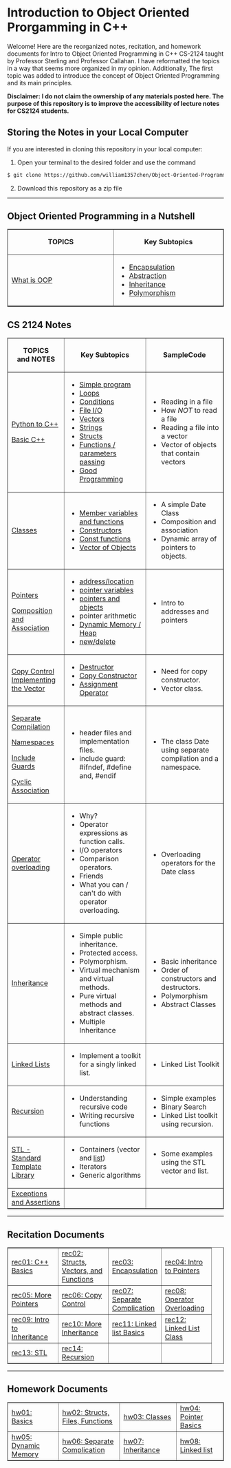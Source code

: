 # Introduction to Object Oriented Prorgamming in C++
Welcome! Here are the reorganized notes, recitation, and homework documents for Intro to Object Oriented Programming in C++ CS-2124 taught by Professor Sterling and Professor Callahan. I have reformatted the topics in a way that seems more organized in my opinion. Additionally, The first topic was added to introduce the concept of Object Oriented Programming and its main principles.

**Disclaimer: I do not claim the ownership of any materials posted here. The purpose of this repository is to improve the accessibility of lecture notes for CS2124 students.**

## Storing the Notes in your Local Computer
If you are interested in cloning this repository in your local computer:
1. Open your terminal to the desired folder and use the command
```bash
$ git clone https://github.com/william1357chen/Object-Oriented-Programming-in-CPP-CS2124.git
```
2. Download this repository as a zip file
___

## Object Oriented Programming in a Nutshell
<!DOCTYPE html>
<html>
<table align="center" cellspacing="0" cellpadding="5" border="1">
  <tbody>
    <tr>
      <td width="250" align="center">
        <p>
          <strong>TOPICS</strong>
        </p>
      </td>
      <td width="250" align="center">
        <strong>Key Subtopics</strong>
      </td>
    </tr>
    <tr>
      <td>
        <p>
          <a href="./OOP%20Simplified/OOP%20Simplified.md">What is OOP</a>
        </p>
      </td>
      <td>
        <ul>
          <li><a href="./OOP%20Simplified/encapsulation.md">Encapsulation</a></li>
          <li><a href="./OOP%20Simplified/abstraction.md">Abstraction</a></li>
          <li><a href="./OOP%20Simplified/inheritance.md">Inheritance</a></li>
          <li><a href="./OOP%20Simplified/polymorphism.md">Polymorphism</a></li>
        </ul>
      </td>
    </tr>
  </tbody>
</table>
</html>

## CS 2124 Notes 
<html>
<table width="100%" cellspacing="0" cellpadding="5" border="1">
  <tbody>
    <tr>
      <td align="center">
        <p>
          <strong>TOPICS</strong><br>
          <strong>and NOTES</strong>
        </p>
      </td>
      <td align="center">
        <strong>Key Subtopics<br></strong>
      </td>
      <td align="center"><strong>SampleCode</strong>
      </td>
    </tr>
    <tr>
      <td>
        <p>
          <a href="./Python%20to%20C%2B%2B/DIfference%20between%20Python%20and%20C%2B%2B.md">Python to C++</a>
        </p>
        <p>
          <a href="./Basic%20C++/Basic%20Syntax.md">Basic C++</a>
        </p>
      </td>
      <td>
        <ul>
          <li><a href="./Basic%20C++/Basic%20Syntax.md#hello-world">Simple program</a></li>
          <li><a href="./Basic%20C++/Basic%20Syntax.md#loops">Loops</a></li>
          <li><a href="./Basic%20C++/Basic%20Syntax.md#conditions">Conditions</a></li>
          <li><a href="./Basic%20C%2B%2B/File%20IO/File%20IO.md">File I/O</a></li>
          <li><a href="./Basic%20C%2B%2B/Vectors/Vectors.md">Vectors</a></li>
          <li><a href="./Basic%20C%2B%2B/Strings.md">Strings</a></li>
          <li><a href="./Basic%20C%2B%2B/Structs/Structs.md">Structs</a></li>
          <li><a href="./Basic%20C%2B%2B/Functions/Functions.md">Functions / parameters passing</a></li>
          <li><a href="./Basic%20C%2B%2B/Functions/Good%20Programming.md">Good Programming</a></li>
        </ul>
      </td>
      <td>
        <ul>
          <li>Reading in a file</li>
          <li>How <em>NOT</em> to read a file</li>
          <li>Reading a file into a vector</li>
          <li>Vector of objects that contain vectors </li>
        </ul>
      </td>
    </tr>
    <tr>
      <td>
        <a href="./Classes/Class%20Basics.md">Classes</a>
      </td>
      <td>
        <ul>
          <li><a
              href="./Classes/Class%20Basics.md#providing-a-public-interface-member-methods-to-make-a-class-interactive">Member
              variables and functions</a></li>
          <li><a href="./Classes/Class%20Basics.md#constructors">Constructors</a></li>
          <li><a href="./Classes/Class%20Basics.md#const-methods">Const functions</a></li>
          <li><a href="./Classes/Class%20Basics.md#vector-of-objects">Vector of Objects</a></li>
        </ul>
      </td>
      <td>
        <ul>
          <li>A simple Date Class</li>
          <li>Composition and association</li>
          <li>Dynamic array of pointers to objects.</li>
        </ul>
      </td>
    </tr>
    <tr>
      <td>
        <p>
          <a href="./Pointers/pointers.md">Pointers</a>
        </p>
        <p>
          <a href="./Classes/Composition%20and%20Association.md">Composition and Association</a>
        </p>
      </td>
      <td>
        <ul>
          <li><a href="./Pointers/pointers.md#basics-of-address-and-pointer-variables">address/location</a></li>
          <li><a href="./Pointers/pointers.md#basics-of-address-and-pointer-variables">pointer variables</a></li>
          <li><a href="./Pointers/pointers.md#pointers-and-objects">pointers and objects</a></li>
          <li>pointer arithmetic</li>
          <li><a href="./Pointers/pointers.md#dynamic-memory-the-heap">Dynamic Memory / Heap</a></li>
          <li><a href="./Pointers/pointers.md#dynamic-memory-the-heap">new/delete</a></li>
        </ul>
      </td>
      <td>
        <ul>
          <li>Intro to addresses and pointers</li>
        </ul>
      </td>
    </tr>
    <tr>
      <td>
        <a href="./Classes/Copy%20Control.md">Copy Control </a><br>
        <a href="./Basic%20C%2B%2B/Vectors/Implementing%20the%20Vector.md">Implementing the Vector</a>
      </td>
      <td>
        <ul>
          <li><a href="./Classes/Copy%20Control.md#destructor">Destructor</a></li>
          <li><a href="./Classes/Copy%20Control.md#copy-constructor">Copy Constructor</a></li>
          <li><a href="./Classes/Copy%20Control.md#assignment-operator">Assignment Operator</a></li>
        </ul>
      </td>
      <td>
        <ul>
          <li>Need for copy constructor.</li>
          <li>Vector class.</li>
        </ul>
      </td>
    </tr>
    <tr>
      <td>
        <p>
          <a href="./Separate%20Compilation/Separate%20Compilation.md">Separate Compilation<a>
        </p>
        <p>
          <a href="./Separate%20Compilation/Namespaces.md">Namespaces</a>
        </p>
        <p>
          <a href="./Separate%20Compilation/Include%20Guards.md">Include Guards</a>
        </p>
        <p>
          <a href="./Separate%20Compilation/Cyclic%20Association.md">Cyclic Association</a>
        </p>
      </td>
      <td>
        <ul>
          <li>header files and implementation files.</li>
          <li>include guard: #ifndef, #define and, #endif</li>
        </ul>
      </td>
      <td>
        <ul>
          <li>The class Date using separate compilation and a namespace.</li>
        </ul>
      </td>
    </tr>
    <tr>
      <td>
        <a href="./Operator%20Overloading/Operator%20Overloading.md">Operator overloading</a>
      </td>
      <td>
        <ul>
          <li>Why?</li>
          <li>Operator expressions as function calls.</li>
          <li> I/O operators</li>
          <li>Comparison operators.</li>
          <li>Friends</li>
          <li>What you can / can't do with operator overloading. <br>
          </li>
        </ul>
      </td>
      <td>
        <ul>
          <li>Overloading operators for the Date class</li>
        </ul>
      </td>
    </tr>
    <tr>
      <td>
        <p>
          <a href="./Classes/Inheritance.md">Inheritance</a>
        </p>
      </td>
      <td>
        <ul>
          <li>Simple public inheritance. </li>
          <li>Protected access. </li>
          <li>Polymorphism. </li>
          <li>Virtual mechanism and virtual methods. </li>
          <li>Pure virtual methods and abstract classes.</li>
          <li>Multiple Inheritance</li>
        </ul>
      </td>
      <td>
        <ul>
          <li>Basic inheritance</li>
          <li>Order of constructors and destructors.</li>
          <li>Polymorphism</li>
          <li>Abstract Classes</li>
        </ul>
      </td>
    </tr>
    <tr>
      <td>
        <a href="./Linked%20Lists/Linked%20Lists.md">Linked Lists</a>
      </td>
      <td>
        <ul>
          <li>Implement a toolkit for a singly linked list.</li>
        </ul>
      </td>
      <td>
        <ul>
          <li>Linked List Toolkit</li>
        </ul>
      </td>
    </tr>
    <tr>
      <td>
        <a href="./Recursion/Recursion.md">Recursion</a>
      </td>
      <td>
        <ul>
          <li>Understanding recursive code</li>
          <li>Writing recursive functions </li>
        </ul>
      </td>
      <td>
        <ul>
          <li>Simple examples</li>
          <li>Binary Search</li>
          <li>Linked List toolkit using recursion.</li>
        </ul>
      </td>
    </tr>
    <tr>
      <td>
        <a href="./STL/STL%20-%20Standard%20Template%20Library.md">STL - Standard Template Library</a>
      </td>
      <td>
        <ul>
          <li>Containers (vector and <a href="https://cse.engineering.nyu.edu/jsterling/cs2124/LectureNotes/STLlist.html">list</a>)</li>
          <li>Iterators</li>
          <li>Generic algorithms</li>
        </ul>
      </td>
      <td>
        <ul>
          <li>Some examples using the STL vector and list.</li>
        </ul <td>
    </tr>
    <tr>
      <td>
        <a href="./Exception/Exceptions%20and%20Assertions.md">Exceptions and Assertions</a>
      </td>
      <td>&nbsp;</td>
      <td>&nbsp;</td>
    </tr>
  </tbody>
</table>
</html>

___

## Recitation Documents
<html>
<table align="center" width="100%" cellspacing="0" cellpadding="3" border="1">
  <tbody>
    <tr>
      <td width="100">
        <a href="./recitations/rec01/rec01.md">rec01: C++ Basics</a>
      </td>
      <td width="100">
        <a href="./recitations/rec02/rec02.md">rec02: Structs, Vectors, and Functions</a>
      </td>
      <td width="100">
        <a href="./recitations/rec03/rec03.md">rec03: Encapsulation</a>
      </td>
      <td width="100">
        <a href="./recitations/rec04/rec04.md">rec04: Intro to Pointers</a>
      </td>
    </tr>
    <tr>
      <td>
        <a href="./recitations/rec05/rec05.md">rec05: More Pointers</a>
      </td>
      <td>
        <a href="./recitations/rec06/rec06.md">rec06: Copy Control</a>
      </td>
      <td>
        <a href="./recitations/rec07/rec07.md">rec07: Separate Complication</a>
      </td>
      <td>
        <a href="./recitations/rec08/rec08.md">rec08: Operator Overloading</a>
      </td>
    </tr>
    <tr>
      <td>
        <a href="./recitations/rec09/rec09.md">rec09: Intro to Inheritance</a>
      </td>
      <td>
        <a href="./recitations/rec10/rec10.md">rec10: More Inheritance</a>
      </td>
      <td>
        <a href="./recitations/rec11/rec11.md">rec11: Linked list Basics</a>
      </td>
      <td>
        <a href="./recitations/rec12/rec12.md">rec12: Linked List Class</a>
      </td>
    </tr>
    <tr>
      <td>
        <a href="./recitations/rec13/rec13.md">rec13: STL</a>
      </td>
      <td>
        <a href="./recitations/rec14/rec14.md">rec14: Recursion</a>
      </td>
      <td>
        &nbsp;
      </td>
      <td>
        &nbsp;
      </td>
    </tr>
  </tbody>
</table>
</html>

___

## Homework Documents
<html>
<table align="center" width="100%" cellspacing="0" cellpadding="3" border="1">
  <tbody>
    <tr>
      <td width="200">
        <a href="./homeworks/hw01/hw01.md">hw01: Basics</a>
      </td>
      <td width="200">
        <a href="./homeworks/hw02/hw02.md">hw02: Structs, Files, Functions</a>
      </td>
      <td width="200">
        <a href="./homeworks/hw03/hw03.md">hw03: Classes</a>
      </td>
      <td width="200">
        <a href="./homeworks/hw04/hw04.md">hw04: Pointer Basics</a>
      </td>
    </tr>
    <tr>
      <td>
        <a href="./homeworks/hw05/hw05.md">hw05: Dynamic Memory</a>
      </td>
      <td>
        <a href="./homeworks/hw06/hw06.md">hw06: Separate Complication</a>
      </td>
      <td>
        <a href="./homeworks/hw07/hw07.md">hw07: Inheritance</a>
      </td>
      <td>
        <a href="./homeworks/hw08/hw08.md">hw08: Linked list</a>
      </td>
    </tr>
  </tbody>
</table>
</html>